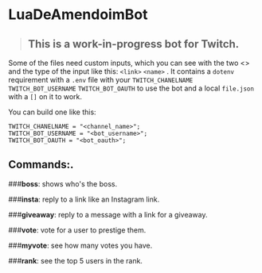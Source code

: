 # LuaDeAmendoimBot

> ## This is a work-in-progress bot for Twitch. 

Some of the files need custom inputs, which you can see with the two <> and the type of the input like this:
`<link>`
`<name>`
.
It contains a `dotenv` requirement with a `.env` file with your `TWITCH_CHANELNAME` `TWITCH_BOT_USERNAME` `TWITCH_BOT_OAUTH` to use the bot and a local `file.json` with a `[]` on it to work.

You can build one like this:
```
TWITCH_CHANELNAME = "<channel_name>";
TWITCH_BOT_USERNAME = "<bot_username>";
TWITCH_BOT_OAUTH = "<bot_oauth>";

```
## Commands:.
  ###**boss**: shows who's the boss.
  
  ###**insta**: reply to a link like an Instagram link.
  
  ###**giveaway**: reply to a message with a link for a giveaway.
  
  ###**vote**: vote for a user to prestige them.
  
  ###**myvote**: see how many votes you have.
  
  ###**rank**: see the top 5 users in the rank.
